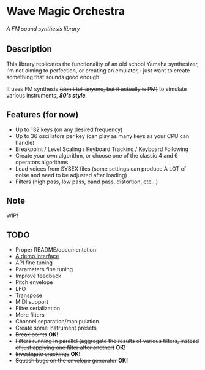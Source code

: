 # Wave Magic Orchestra
###### A FM sound synthesis library


## Description
This library replicates the functionality of an old school Yamaha synthesizer, i'm not aiming to perfection, or creating an emulator, i just want to create something that sounds good enough.

It uses FM synthesis ~~(don't tell anyone, but it actually is PM)~~ to simulate various instruments, ***80's style***.


## Features (for now)
* Up to 132 keys (on any desired frequency)
* Up to 36 oscillators per key (can play as many keys as your CPU can handle)
* Breakpoint / Level Scaling / Keyboard Tracking / Keyboard Following
* Create your own algorithm, or choose one of the classic 4 and 6 operators algorithms
* Load voices from SYSEX files (some settings can produce A LOT of noise and need to be adjusted after loading)
* Filters (high pass, low pass, band pass, distortion, etc...)


## Note
WIP!


## TODO
* Proper README/documentation
* [A demo interface](https://github.com/jbatistareis/wmo-operator)
* API fine tuning
* Parameters fine tuning
* Improve feedback
* Pitch envelope
* LFO
* Transpose
* MIDI support
* Filter serialization
* More filters
* Channel separation/manipulation
* Create some instrument presets
* ~~Break points~~ **OK!**
* ~~Filters running in parallel (aggregate the results of various filters, instead of just applying one filter after another)~~ **OK!**
* ~~Investigate crackings~~ **OK!**
* ~~Squash bugs on the envelope generator~~ **OK!**
